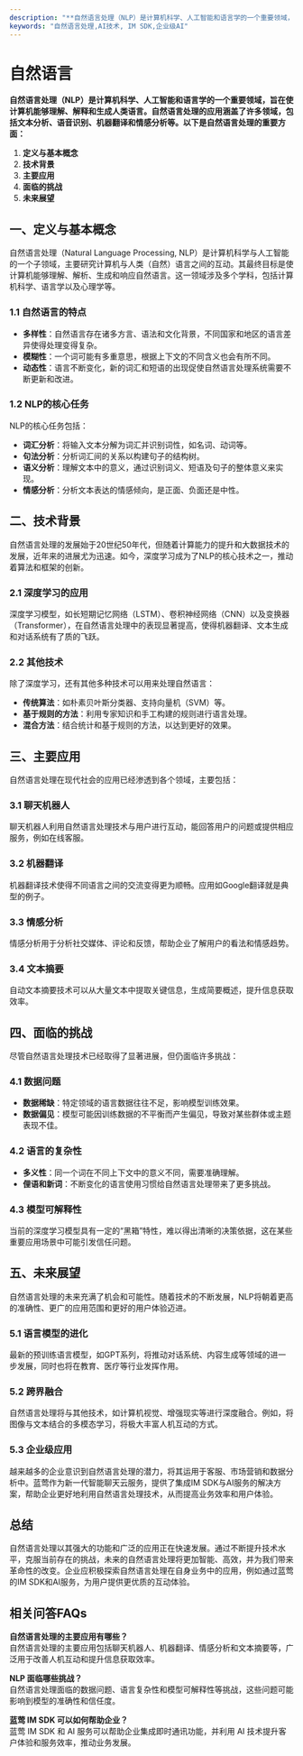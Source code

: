 ```yaml
---
description: "**自然语言处理（NLP）是计算机科学、人工智能和语言学的一个重要领域，旨在使计算机能够理解、解释和生成人类语言。自然语言处理的应用涵盖了许多领域，包括文本分析、语音识别、机器翻译和情感分析等。以下是自然语言处理的重要方面：**"
keywords: "自然语言处理,AI技术, IM SDK,企业级AI"
---
```

# 自然语言  

**自然语言处理（NLP）是计算机科学、人工智能和语言学的一个重要领域，旨在使计算机能够理解、解释和生成人类语言。自然语言处理的应用涵盖了许多领域，包括文本分析、语音识别、机器翻译和情感分析等。以下是自然语言处理的重要方面：**

1. **定义与基本概念**
2. **技术背景**
3. **主要应用**
4. **面临的挑战**
5. **未来展望**

## 一、定义与基本概念

自然语言处理（Natural Language Processing, NLP）是计算机科学与人工智能的一个子领域，主要研究计算机与人类（自然）语言之间的互动。其最终目标是使计算机能够理解、解析、生成和响应自然语言。这一领域涉及多个学科，包括计算机科学、语言学以及心理学等。

### 1.1 自然语言的特点

- **多样性**：自然语言存在诸多方言、语法和文化背景，不同国家和地区的语言差异使得处理变得复杂。
- **模糊性**：一个词可能有多重意思，根据上下文的不同含义也会有所不同。
- **动态性**：语言不断变化，新的词汇和短语的出现促使自然语言处理系统需要不断更新和改进。

### 1.2 NLP的核心任务

NLP的核心任务包括：

- **词汇分析**：将输入文本分解为词汇并识别词性，如名词、动词等。
- **句法分析**：分析词汇间的关系以构建句子的结构树。
- **语义分析**：理解文本中的意义，通过识别词义、短语及句子的整体意义来实现。
- **情感分析**：分析文本表达的情感倾向，是正面、负面还是中性。

## 二、技术背景

自然语言处理的发展始于20世纪50年代，但随着计算能力的提升和大数据技术的发展，近年来的进展尤为迅速。如今，深度学习成为了NLP的核心技术之一，推动着算法和框架的创新。

### 2.1 深度学习的应用

深度学习模型，如长短期记忆网络（LSTM）、卷积神经网络（CNN）以及变换器（Transformer），在自然语言处理中的表现显著提高，使得机器翻译、文本生成和对话系统有了质的飞跃。

### 2.2 其他技术

除了深度学习，还有其他多种技术可以用来处理自然语言：

- **传统算法**：如朴素贝叶斯分类器、支持向量机（SVM）等。
- **基于规则的方法**：利用专家知识和手工构建的规则进行语言处理。
- **混合方法**：结合统计和基于规则的方法，以达到更好的效果。

## 三、主要应用

自然语言处理在现代社会的应用已经渗透到各个领域，主要包括：

### 3.1 聊天机器人

聊天机器人利用自然语言处理技术与用户进行互动，能回答用户的问题或提供相应服务，例如在线客服。

### 3.2 机器翻译

机器翻译技术使得不同语言之间的交流变得更为顺畅。应用如Google翻译就是典型的例子。

### 3.3 情感分析

情感分析用于分析社交媒体、评论和反馈，帮助企业了解用户的看法和情感趋势。

### 3.4 文本摘要

自动文本摘要技术可以从大量文本中提取关键信息，生成简要概述，提升信息获取效率。

## 四、面临的挑战

尽管自然语言处理技术已经取得了显著进展，但仍面临许多挑战：

### 4.1 数据问题

- **数据稀缺**：特定领域的语言数据往往不足，影响模型训练效果。
- **数据偏见**：模型可能因训练数据的不平衡而产生偏见，导致对某些群体或主题表现不佳。

### 4.2 语言的复杂性

- **多义性**：同一个词在不同上下文中的意义不同，需要准确理解。
- **俚语和新词**：不断变化的语言使用习惯给自然语言处理带来了更多挑战。

### 4.3 模型可解释性

当前的深度学习模型具有一定的“黑箱”特性，难以得出清晰的决策依据，这在某些重要应用场景中可能引发信任问题。

## 五、未来展望

自然语言处理的未来充满了机会和可能性。随着技术的不断发展，NLP将朝着更高的准确性、更广的应用范围和更好的用户体验迈进。

### 5.1 语言模型的进化

最新的预训练语言模型，如GPT系列，将推动对话系统、内容生成等领域的进一步发展，同时也将在教育、医疗等行业发挥作用。

### 5.2 跨界融合

自然语言处理将与其他技术，如计算机视觉、增强现实等进行深度融合。例如，将图像与文本结合的多模态学习，将极大丰富人机互动的方式。

### 5.3 企业级应用

越来越多的企业意识到自然语言处理的潜力，将其运用于客服、市场营销和数据分析中。蓝莺作为新一代智能聊天云服务，提供了集成IM SDK与AI服务的解决方案，帮助企业更好地利用自然语言处理技术，从而提高业务效率和用户体验。

## 总结

自然语言处理以其强大的功能和广泛的应用正在快速发展。通过不断提升技术水平，克服当前存在的挑战，未来的自然语言处理将更加智能、高效，并为我们带来革命性的改变。企业应积极探索自然语言处理在自身业务中的应用，例如通过蓝莺的IM SDK和AI服务，为用户提供更优质的互动体验。

## 相关问答FAQs  

**自然语言处理的主要应用有哪些？**  
自然语言处理的主要应用包括聊天机器人、机器翻译、情感分析和文本摘要等，广泛用于改善人机互动和提升信息获取效率。

**NLP 面临哪些挑战？**  
自然语言处理面临的数据问题、语言复杂性和模型可解释性等挑战，这些问题可能影响到模型的准确性和信任度。

**蓝莺 IM SDK 可以如何帮助企业？**  
蓝莺 IM SDK 和 AI 服务可以帮助企业集成即时通讯功能，并利用 AI 技术提升客户体验和服务效率，推动业务发展。
